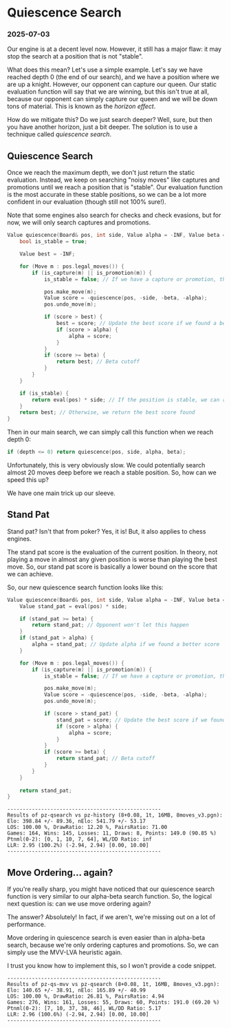 # Quiescence Search
### 2025-07-03

Our engine is at a decent level now. However, it still has a major flaw: it may stop the search at a position that is not "stable".

What does this mean? Let's use a simple example. Let's say we have reached depth 0 (the end of our search), and we have a position where we are up a knight. However, our opponent can capture our queen. Our static evaluation function will say that we are winning, but this isn't true at all, because our opponent can simply capture our queen and we will be down tons of material. This is known as the *horizon effect*.

How do we mitigate this? Do we just search deeper? Well, sure, but then you have another horizon, just a bit deeper. The solution is to use a technique called *quiescence search*.

## Quiescence Search

Once we reach the maximum depth, we don't just return the static evaluation. Instead, we keep on searching "noisy moves" like captures and promotions until we reach a position that is "stable". Our evaluation function is the most accurate in these stable positions, so we can be a lot more confident in our evaluation (though still not 100% sure!).

Note that some engines also search for checks and check evasions, but for now, we will only search captures and promotions.

```cpp
Value quiescence(Board& pos, int side, Value alpha = -INF, Value beta = INF) {
	bool is_stable = true;

	Value best = -INF;

	for (Move m : pos.legal_moves()) {
		if (is_capture(m) || is_promotion(m)) {
			is_stable = false; // If we have a capture or promotion, the position is not stable

			pos.make_move(m);
			Value score = -quiescence(pos, -side, -beta, -alpha);
			pos.undo_move(m);

			if (score > best) {
				best = score; // Update the best score if we found a better one
				if (score > alpha) {
					alpha = score;
				}
			}
			if (score >= beta) {
				return best; // Beta cutoff
			}
		}
	}

	if (is_stable) {
		return eval(pos) * side; // If the position is stable, we can return the evaluation
	}
	return best; // Otherwise, we return the best score found
}
```

Then in our main search, we can simply call this function when we reach depth 0:

```cpp
if (depth <= 0) return quiescence(pos, side, alpha, beta);
```

Unfortunately, this is very obviously slow. We could potentially search almost 20 moves deep before we reach a stable position. So, how can we speed this up?

We have one main trick up our sleeve.

## Stand Pat

Stand pat? Isn't that from poker? Yes, it is! But, it also applies to chess engines.

The stand pat score is the evaluation of the current position. In theory, not playing a move in almost any given position is worse than playing the best move. So, our stand pat score is basically a lower bound on the score that we can achieve.

So, our new quiescence search function looks like this:

```cpp
Value quiescence(Board& pos, int side, Value alpha = -INF, Value beta = INF) {
	Value stand_pat = eval(pos) * side;

	if (stand_pat >= beta) {
		return stand_pat; // Opponent won't let this happen
	}
	if (stand_pat > alpha) {
		alpha = stand_pat; // Update alpha if we found a better score
	}

	for (Move m : pos.legal_moves()) {
		if (is_capture(m) || is_promotion(m)) {
			is_stable = false; // If we have a capture or promotion, the position is not stable

			pos.make_move(m);
			Value score = -quiescence(pos, -side, -beta, -alpha);
			pos.undo_move(m);

			if (score > stand_pat) {
				stand_pat = score; // Update the best score if we found a better one
				if (score > alpha) {
					alpha = score;
				}
			}
			if (score >= beta) {
				return stand_pat; // Beta cutoff
			}
		}
	}
	
	return stand_pat;
}
```

```
--------------------------------------------------
Results of pz-qsearch vs pz-history (8+0.08, 1t, 16MB, 8moves_v3.pgn):
Elo: 398.84 +/- 89.36, nElo: 541.79 +/- 53.17
LOS: 100.00 %, DrawRatio: 12.20 %, PairsRatio: 71.00
Games: 164, Wins: 145, Losses: 11, Draws: 8, Points: 149.0 (90.85 %)
Ptnml(0-2): [0, 1, 10, 7, 64], WL/DD Ratio: inf
LLR: 2.95 (100.2%) (-2.94, 2.94) [0.00, 10.00]
--------------------------------------------------
```

## Move Ordering... again?

If you're really sharp, you might have noticed that our quiescence search function is very similar to our alpha-beta search function. So, the logical next question is: can we use move ordering again?

The answer? Absolutely! In fact, if we aren't, we're missing out on a lot of performance.

Move ordering in quiescence search is even easier than in alpha-beta search, because we're only ordering captures and promotions. So, we can simply use the MVV-LVA heuristic again.

I trust you know how to implement this, so I won't provide a code snippet.

```
--------------------------------------------------
Results of pz-qs-mvv vs pz-qsearch (8+0.08, 1t, 16MB, 8moves_v3.pgn):
Elo: 140.65 +/- 38.91, nElo: 165.89 +/- 40.99
LOS: 100.00 %, DrawRatio: 26.81 %, PairsRatio: 4.94
Games: 276, Wins: 161, Losses: 55, Draws: 60, Points: 191.0 (69.20 %)
Ptnml(0-2): [7, 10, 37, 38, 46], WL/DD Ratio: 5.17
LLR: 2.96 (100.6%) (-2.94, 2.94) [0.00, 10.00]
--------------------------------------------------
```